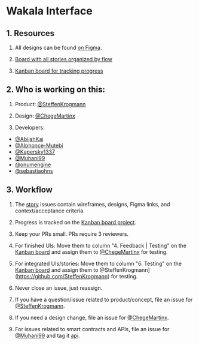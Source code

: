 # Wakala Interface

## 1. Resources

1. All designs can be found [on Figma](https://www.figma.com/file/ERJ7bYyBWdqJw1ID9nZJ2N/Wakala?node-id=1059%3A1278).

2. [Board with all stories organized by flow](https://github.com/WakalaDAO/wakala-interface/projects/2)

3. [Kanban board for tracking progress](https://github.com/WakalaDAO/wakala-interface/projects/3)


## 2. Who is working on this:
1. Product: [@SteffenKrogmann](https://github.com/SteffenKrogmann)

2. Design: [@ChegeMartinx](https://github.com/ChegeMartinx)

3. Developers:

- [@AbijahKaj](https://github.com/AbijahKaj)
- [@Alphonce-Mutebi](https://github.com/Alphonce-Mutebi)
- [@Kapersky1337](https://github.com/Kapersky1337)
- [@Muhani99](https://github.com/Muhani99)
- [@onumengine](https://github.com/onumengine)
- [@sebastiaohns](https://github.com/sebastiaohns)


## 3. Workflow
1. The [story](https://github.com/Wakala/wakala-interface/labels/story) issues contain wireframes, designs, Figma links, and context/acceptance criteria.

2. Progress is tracked on the [Kanban board project](https://github.com/WakalaDAO/wakala-interface/projects/3).

3. Keep your PRs small. PRs require 3 reviewers.

4. For finished UIs: Move them to column "4. Feedback | Testing" on the [Kanban board](https://github.com/WakalaDAO/wakala-interface/projects/3) and assign them to [@ChegeMartinx](https://github.com/ChegeMartinx) for testing. 

5. For integrated UIs/stories: Move them to column "6. Testing" on the [Kanban board](https://github.com/WakalaDAO/wakala-interface/projects/3) and assign them to @SteffenKrogmann](https://github.com/SteffenKrogmann) for testing.

6. Never close an issue, just reassign.

7. If you have a question/issue related to product/concept, file an issue for [@SteffenKrogmann](https://github.com/SteffenKrogmann).

8. If you need a design change, file an issue for [@ChegeMartinx](https://github.com/ChegeMartinx).

9. For issues related to smart contracts and APIs, file an issue for [@Muhani99](https://github.com/Muhani99) and tag it [api](https://github.com/WakalaDAO/wakala-interface/labels/api).
